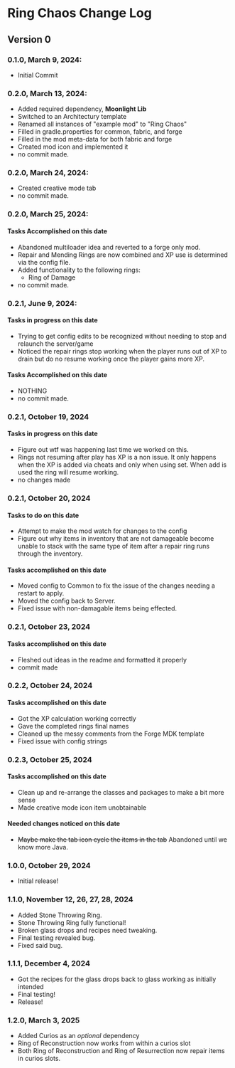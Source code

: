 # Ring Chaos Change Log
## Version 0
### 0.1.0, March 9, 2024:
- Initial Commit
### 0.2.0, March 13, 2024:
- Added required dependency, **Moonlight Lib**
- Switched to an Architectury template
- Renamed all instances of "example mod" to "Ring Chaos"
- Filled in gradle.properties for common, fabric, and forge
- Filled in the mod meta-data for both fabric and forge
- Created mod icon and implemented it
- no commit made.
### 0.2.0, March 24, 2024:
- Created creative mode tab
- no commit made.
### 0.2.0, March 25, 2024:
#### Tasks Accomplished on this date
- Abandoned multiloader idea and reverted to a forge only mod.
- Repair and Mending Rings are now combined and XP use is determined via the config file.
- Added functionality to the following rings:
  - Ring of Damage
- no commit made.
### 0.2.1, June 9, 2024:
#### Tasks in progress on this date
- Trying to get config edits to be recognized without needing to stop and relaunch the server/game
- Noticed the repair rings stop working when the player runs out of XP to drain but do no resume working once the player gains more XP.
#### Tasks Accomplished on this date
- NOTHING
- no commit made.
### 0.2.1, October 19, 2024
#### Tasks in progress on this date
- Figure out wtf was happening last time we worked on this.
- Rings not resuming after play has XP is a non issue. It only happens when the XP is added via cheats and only when using set. When add is used the ring will resume working.
- no changes made
### 0.2.1, October 20, 2024
#### Tasks to do on this date
- Attempt to make the mod watch for changes to the config
- Figure out why items in inventory that are not damageable become unable to stack with the same type of item after a repair ring runs through the inventory.
#### Tasks accomplished on this date
- Moved config to Common to fix the issue of the changes needing a restart to apply.
- Moved the config back to Server.
- Fixed issue with non-damagable items being effected.
### 0.2.1, October 23, 2024
#### Tasks accomplished on this date
- Fleshed out ideas in the readme and formatted it properly
- commit made
### 0.2.2, October 24, 2024
#### Tasks accomplished on this date
- Got the XP calculation working correctly
- Gave the completed rings final names
- Cleaned up the messy comments from the Forge MDK template
- Fixed issue with config strings
### 0.2.3, October 25, 2024
#### Tasks accomplished on this date
- Clean up and re-arrange the classes and packages to make a bit more sense
- Made creative mode icon item unobtainable
#### Needed changes noticed on this date
- ~~Maybe make the tab icon cycle the items in the tab~~ Abandoned until we know more Java.
### 1.0.0, October 29, 2024
- Initial release!
### 1.1.0, November 12, 26, 27, 28, 2024
- Added Stone Throwing Ring.
- Stone Throwing Ring fully functional!
- Broken glass drops and recipes need tweaking.
- Final testing revealed bug.
- Fixed said bug.
### 1.1.1, December 4, 2024
- Got the recipes for the glass drops back to glass working as initially intended
- Final testing!
- Release!
### 1.2.0, March 3, 2025
- Added Curios as an _optional_ dependency
- Ring of Reconstruction now works from within a curios slot
- Both Ring of Reconstruction and Ring of Resurrection now repair items in curios slots.
